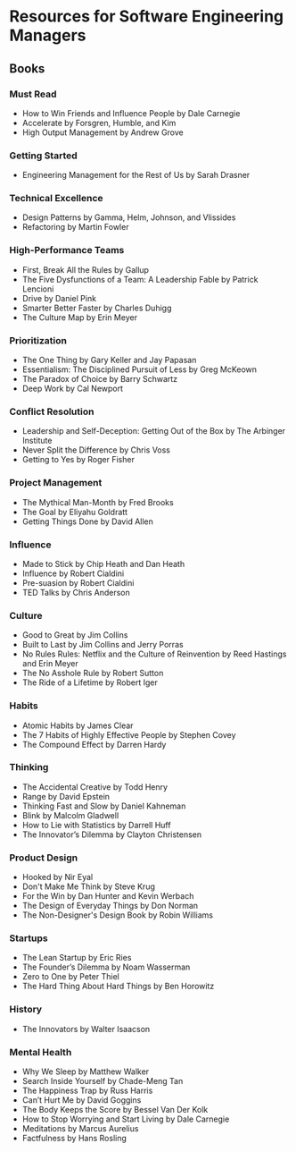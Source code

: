 # Resources for Software Engineering Managers
## Books
### Must Read
* How to Win Friends and Influence People by Dale Carnegie  
* Accelerate by Forsgren, Humble, and Kim
* High Output Management by Andrew Grove

### Getting Started
* Engineering Management for the Rest of Us by Sarah Drasner  

### Technical Excellence
* Design Patterns by Gamma, Helm, Johnson, and Vlissides
* Refactoring by Martin Fowler

### High-Performance Teams
* First, Break All the Rules by Gallup
* The Five Dysfunctions of a Team: A Leadership Fable by Patrick Lencioni
* Drive by Daniel Pink
* Smarter Better Faster by Charles Duhigg
* The Culture Map by Erin Meyer

### Prioritization
* The One Thing by Gary Keller and Jay Papasan
* Essentialism: The Disciplined Pursuit of Less by Greg McKeown
* The Paradox of Choice by Barry Schwartz
* Deep Work by Cal Newport

### Conflict Resolution
* Leadership and Self-Deception: Getting Out of the Box by The Arbinger Institute
* Never Split the Difference by Chris Voss
* Getting to Yes by Roger Fisher

### Project Management
* The Mythical Man-Month by Fred Brooks
* The Goal by Eliyahu Goldratt
* Getting Things Done by David Allen

### Influence
* Made to Stick by Chip Heath and Dan Heath
* Influence by Robert Cialdini
* Pre-suasion by Robert Cialdini
* TED Talks by Chris Anderson

### Culture
* Good to Great by Jim Collins
* Built to Last by Jim Collins and Jerry Porras
* No Rules Rules: Netflix and the Culture of Reinvention by Reed Hastings and Erin Meyer
* The No Asshole Rule by Robert Sutton
* The Ride of a Lifetime by Robert Iger

### Habits
* Atomic Habits by James Clear
* The 7 Habits of Highly Effective People by Stephen Covey
* The Compound Effect by Darren Hardy

### Thinking
* The Accidental Creative by Todd Henry
* Range by David Epstein
* Thinking Fast and Slow by Daniel Kahneman
* Blink by Malcolm Gladwell
* How to Lie with Statistics by Darrell Huff
* The Innovator’s Dilemma by Clayton Christensen

### Product Design
* Hooked by Nir Eyal
* Don't Make Me Think by Steve Krug
* For the Win by Dan Hunter and Kevin Werbach
* The Design of Everyday Things by Don Norman
* The Non-Designer's Design Book by Robin Williams

### Startups
* The Lean Startup by Eric Ries
* The Founder’s Dilemma by Noam Wasserman
* Zero to One by Peter Thiel
* The Hard Thing About Hard Things by Ben Horowitz

### History
* The Innovators by Walter Isaacson

### Mental Health
* Why We Sleep by Matthew Walker
* Search Inside Yourself by Chade-Meng Tan
* The Happiness Trap by Russ Harris
* Can’t Hurt Me by David Goggins
* The Body Keeps the Score by Bessel Van Der Kolk
* How to Stop Worrying and Start Living by Dale Carnegie
* Meditations by Marcus Aurelius
* Factfulness by Hans Rosling
